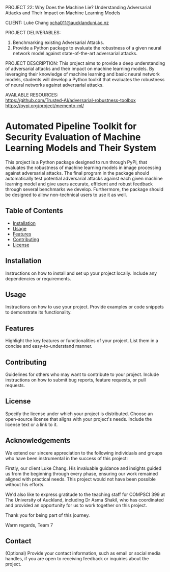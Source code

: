 PROJECT 22:
Why Does the Machine Lie? Understanding Adversarial Attacks and Their Impact on Machine Learning Models 

CLIENT:
Luke Chang xcha011@aucklanduni.ac.nz

PROJECT DELIVERABLES: 
1. Benchmarking existing Adversarial Attacks.
2. Provide a Python package to evaluate the robustness of a given neural network model against state-of-the-art adversarial
   attacks.

PROJECT DESCRIPTION:
This project aims to provide a deep understanding of adversarial attacks and their impact on machine learning models.
By leveraging their knowledge of machine learning and basic neural network models, students will develop a Python toolkit 
that evaluates the robustness of neural networks against adversarial attacks.

AVAILABLE RESOURCES:  
https://github.com/Trusted-AI/adversarial-robustness-toolbox   
https://pypi.org/project/memento-ml/  


# Automated Pipeline Toolkit for Security Evaluation of Machine Learning Models and Their System

This project is a Python package designed to run through PyPi, that evaluates the robustness of machine learning models in image processing against adversarial attacks. The final program in the package should automatically test potential adversarial attacks against each given machine learning model and give users accurate, efficient and robust feedback through several benchmarks we develop. Furthermore, the package should be designed to allow non-technical users to use it as well.  

## Table of Contents

- [Installation](#installation)
- [Usage](#usage)
- [Features](#features)
- [Contributing](#contributing)
- [License](#license)

## Installation

Instructions on how to install and set up your project locally. Include any dependencies or requirements.

## Usage

Instructions on how to use your project. Provide examples or code snippets to demonstrate its functionality.

## Features

Highlight the key features or functionalities of your project. List them in a concise and easy-to-understand manner.

## Contributing

Guidelines for others who may want to contribute to your project. Include instructions on how to submit bug reports, feature requests, or pull requests.

## License

Specify the license under which your project is distributed. Choose an open-source license that aligns with your project's needs. Include the license text or a link to it.

## Acknowledgements

We extend our sincere appreciation to the following individuals and groups who have been instrumental in the success of this project:

Firstly, our client Luke Chang. His invaluable guidance and insights guided us from the beginning through every phase, ensuring our work remained aligned with practical needs. This project would not have been possible without his efforts.

We'd also like to express gratitude to the teaching staff for COMPSCI 399 at The University of Auckland, including Dr Asma Shakil, who has coordinated and provided an opportunity for us to work together on this project.

Thank you for being part of this journey.

Warm regards,
Team 7

## Contact

(Optional) Provide your contact information, such as email or social media handles, if you are open to receiving feedback or inquiries about the project.


